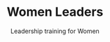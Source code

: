---
title: Women Leaders
hero: Women Leaders
heroImage: womenTrainingGroupEMIT.webp
bookCover: womenTrainingBook.png
curriculumSprite: sprite-womenLeaders.jpg
subtitle: Leadership training for Women
id: 2
objective_markdown: Paragraph describing the objective for this program. For example - when you have completed this program you will be able to...
motivation: "Why EMIT chose to develop this program. eg. The role of women in Africa is etc."
status: current

entrance: Explain the entrance requirements for this program
delivery: Describe how the program is delivered
duration: How long will it take to complete the program
assessment: Describe how the program is assessed
certification: Description of the certification for this program
graduation: Describe the graduation event

description_markdown: >-
  Introductory Paragraph for this curriculum. Sapien iusto curae porttitor facilisis odio quaerat felis? Cursus sagittis facilisi lorem qui voluptatibus, aliquam. Felis tortor deleniti ac! Feugiat auctor exercitation sequi, cum feugiat, eiusmod, pretium.

curricula:
  - title: Basic Computer skills
    objective: A short paragraph describing objective of this section
  - title: Biblical Worldview
    objective: A short paragraph describing objective of this section
  - title: Business skills 1
    objective: Paragraph describing objective of this section
  - title: Business skills 2
    objective: Paragraph describing objective of this section
  - title: Emotional Wellness 1
    objective: Paragraph describing objective of this section
  - title: Emotional Wellness 2
    objective: Paragraph describing objective of this section
  - title: Family
    objective: Paragraph describing objective of this section
  - title: Gender Theory
    objective: Paragraph describing objective of this section
  - title: Introduction to Leadership
    objective: Paragraph describing objective of this section
  - title: Life skills 1
    objective: Paragraph describing objective of this section
  - title: Life skills 2
    objective: Paragraph describing objective of this section
  - title: In the workplace
    objective: Paragraph describing objective of this section
  - title: The Kingdom of God
    objective: Paragraph describing objective of this section
  - title: Women & the Law
    objective: Paragraph describing objective of this section
---